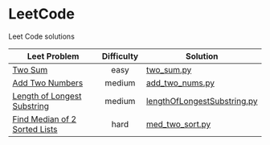 # LeetCode
Leet Code solutions

| Leet Problem | Difficulty | Solution |
| ------------ | :--------: | -------- |
| [Two Sum](https://leetcode.com/problems/two-sum/) | easy | [two_sum.py](https://github.com/drewbrandsen/LeetCode/blob/master/two_sum.py) |
[Add Two Numbers](https://leetcode.com/problems/add-two-numbers/) | medium | [add_two_nums.py](https://github.com/drewbrandsen/LeetCode/blob/master/add_two_nums.py) |
| [Length of Longest Substring](https://leetcode.com/problems/longest-substring-without-repeating-characters/) | medium | [lengthOfLongestSubstring.py](https://github.com/drewbrandsen/LeetCode/blob/master/lengthOfLongestSubstring.py) |
| [Find Median of 2 Sorted Lists](https://leetcode.com/problems/median-of-two-sorted-arrays/) | hard | [med_two_sort.py](https://github.com/drewbrandsen/LeetCode/blob/master/med_two_sort.py) |


